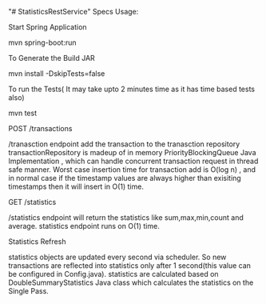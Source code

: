 "# StatisticsRestService" 
Specs
Usage:


Start Spring Application

mvn spring-boot:run

To Generate the Build JAR 

mvn install -DskipTests=false

To run the Tests( It may take upto 2 minutes time as it has time based tests also)

mvn test 


POST /transactions

/tranasction endpoint add the transaction to the tranasction repository
transactionRepository is madeup of in memory PriorityBlockingQueue Java Implementation , which can handle concurrent transaction request in thread safe manner.
Worst case insertion time for transaction add is O(log n) , and in normal case if the timestamp values are always higher than exisiting timestamps then it will insert in O(1) time.

GET /statistics

/statistics endpoint will return the statistics like sum,max,min,count and average. 
statistics endpoint runs on O(1) time. 

Statistics Refresh  

statistics objects are updated every second via scheduler. So new transactions are reflected into statistics only after 1 second(this value can be configured in Config.java).
statistics are calculated based on DoubleSummaryStatistics Java class which calculates the statistics on the Single Pass.





